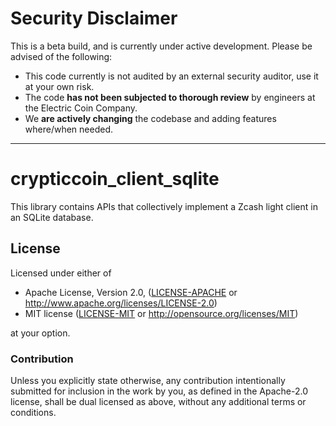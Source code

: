 # Security Disclaimer

This is a beta build, and is currently under active development. Please be advised
of the following:

* This code currently is not audited by an external security auditor, use it at
  your own risk.
* The code **has not been subjected to thorough review** by engineers at the Electric Coin Company.
* We **are actively changing** the codebase and adding features where/when needed.

----

# crypticcoin_client_sqlite

This library contains APIs that collectively implement a Zcash light client in
an SQLite database.

## License

Licensed under either of

 * Apache License, Version 2.0, ([LICENSE-APACHE](LICENSE-APACHE) or http://www.apache.org/licenses/LICENSE-2.0)
 * MIT license ([LICENSE-MIT](LICENSE-MIT) or http://opensource.org/licenses/MIT)

at your option.

### Contribution

Unless you explicitly state otherwise, any contribution intentionally
submitted for inclusion in the work by you, as defined in the Apache-2.0
license, shall be dual licensed as above, without any additional terms or
conditions.

